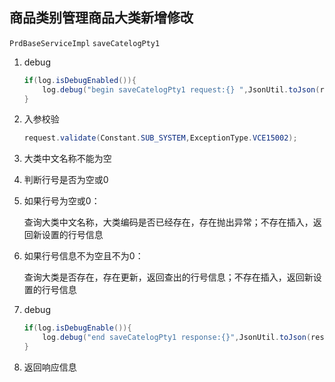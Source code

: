 ## 商品类别管理商品大类新增修改

`PrdBaseServiceImpl`  `saveCatelogPty1`

1. debug

   ```java
   if(log.isDebugEnabled()){
       log.debug("begin saveCatelogPty1 request:{} ",JsonUtil.toJson(request));
   }
   ```

2. 入参校验

   ```java
   request.validate(Constant.SUB_SYSTEM,ExceptionType.VCE15002);
   ```

3. 大类中文名称不能为空

4. 判断行号是否为空或0

5. 如果行号为空或0：

   查询大类中文名称，大类编码是否已经存在，存在抛出异常；不存在插入，返回新设置的行号信息

6. 如果行号信息不为空且不为0：

   查询大类是否存在，存在更新，返回查出的行号信息；不存在插入，返回新设置的行号信息

7. debug

   ```java
   if(log.isDebugEnable()){
       log.debug("end saveCatelogPty1 response:{}",JsonUtil.toJson(response));
   }
   ```

8. 返回响应信息

